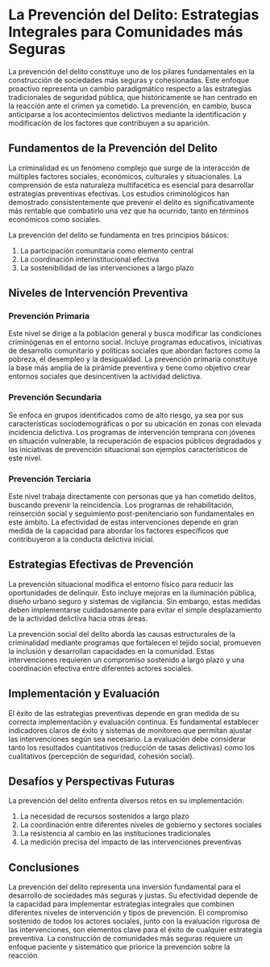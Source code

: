 # La Prevención del Delito: Estrategias Integrales para Comunidades más Seguras

La prevención del delito constituye uno de los pilares fundamentales en la construcción de sociedades más seguras y cohesionadas. Este enfoque proactivo representa un cambio paradigmático respecto a las estrategias tradicionales de seguridad pública, que históricamente se han centrado en la reacción ante el crimen ya cometido. La prevención, en cambio, busca anticiparse a los acontecimientos delictivos mediante la identificación y modificación de los factores que contribuyen a su aparición.

## Fundamentos de la Prevención del Delito

La criminalidad es un fenómeno complejo que surge de la interacción de múltiples factores sociales, económicos, culturales y situacionales. La comprensión de esta naturaleza multifacética es esencial para desarrollar estrategias preventivas efectivas. Los estudios criminológicos han demostrado consistentemente que prevenir el delito es significativamente más rentable que combatirlo una vez que ha ocurrido, tanto en términos económicos como sociales.

La prevención del delito se fundamenta en tres principios básicos:

1. La participación comunitaria como elemento central
2. La coordinación interinstitucional efectiva
3. La sostenibilidad de las intervenciones a largo plazo

## Niveles de Intervención Preventiva

### Prevención Primaria

Este nivel se dirige a la población general y busca modificar las condiciones criminógenas en el entorno social. Incluye programas educativos, iniciativas de desarrollo comunitario y políticas sociales que abordan factores como la pobreza, el desempleo y la desigualdad. La prevención primaria constituye la base más amplia de la pirámide preventiva y tiene como objetivo crear entornos sociales que desincentiven la actividad delictiva.

### Prevención Secundaria

Se enfoca en grupos identificados como de alto riesgo, ya sea por sus características sociodemográficas o por su ubicación en zonas con elevada incidencia delictiva. Los programas de intervención temprana con jóvenes en situación vulnerable, la recuperación de espacios públicos degradados y las iniciativas de prevención situacional son ejemplos característicos de este nivel.

### Prevención Terciaria

Este nivel trabaja directamente con personas que ya han cometido delitos, buscando prevenir la reincidencia. Los programas de rehabilitación, reinserción social y seguimiento post-penitenciario son fundamentales en este ámbito. La efectividad de estas intervenciones depende en gran medida de la capacidad para abordar los factores específicos que contribuyeron a la conducta delictiva inicial.

## Estrategias Efectivas de Prevención

La prevención situacional modifica el entorno físico para reducir las oportunidades de delinquir. Esto incluye mejoras en la iluminación pública, diseño urbano seguro y sistemas de vigilancia. Sin embargo, estas medidas deben implementarse cuidadosamente para evitar el simple desplazamiento de la actividad delictiva hacia otras áreas.

La prevención social del delito aborda las causas estructurales de la criminalidad mediante programas que fortalecen el tejido social, promueven la inclusión y desarrollan capacidades en la comunidad. Estas intervenciones requieren un compromiso sostenido a largo plazo y una coordinación efectiva entre diferentes actores sociales.

## Implementación y Evaluación

El éxito de las estrategias preventivas depende en gran medida de su correcta implementación y evaluación continua. Es fundamental establecer indicadores claros de éxito y sistemas de monitoreo que permitan ajustar las intervenciones según sea necesario. La evaluación debe considerar tanto los resultados cuantitativos (reducción de tasas delictivas) como los cualitativos (percepción de seguridad, cohesión social).

## Desafíos y Perspectivas Futuras

La prevención del delito enfrenta diversos retos en su implementación:

1. La necesidad de recursos sostenidos a largo plazo
2. La coordinación entre diferentes niveles de gobierno y sectores sociales
3. La resistencia al cambio en las instituciones tradicionales
4. La medición precisa del impacto de las intervenciones preventivas

## Conclusiones

La prevención del delito representa una inversión fundamental para el desarrollo de sociedades más seguras y justas. Su efectividad depende de la capacidad para implementar estrategias integrales que combinen diferentes niveles de intervención y tipos de prevención. El compromiso sostenido de todos los actores sociales, junto con la evaluación rigurosa de las intervenciones, son elementos clave para el éxito de cualquier estrategia preventiva. La construcción de comunidades más seguras requiere un enfoque paciente y sistemático que priorice la prevención sobre la reacción.
